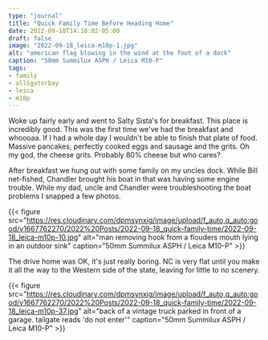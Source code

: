 ```yaml
---
type: "journal"
title: "Quick Family Time Before Heading Home"
date: 2022-09-18T14:10:02-05:00
draft: false
image: "2022-09-18_leica-m10p-1.jpg"
alt: "american flag blowing in the wind at the foot of a dock"
caption: "50mm Summilux ASPH / Leica M10-P"
tags:
- family
- alligatorbay
- leica
- m10p
---
```


Woke up fairly early and went to Salty Sista's for breakfast. This place is incredibly good. This was the first time we've had the breakfast and whoooaa. If I had a whole day I wouldn't be able to finish that plate of food. Massive pancakes, perfectly cooked eggs and sausage and the grits. Oh my god, the cheese grits. Probably 80% cheese but who cares?

After breakfast we hung out with some family on my uncles dock. While Bill net-fished, Chandler brought his boat in that was having some engine trouble. While my dad, uncle and Chandler were troubleshooting the boat problems I snapped a few photos.

{{< figure src="https://res.cloudinary.com/dpmsynxig/image/upload/f_auto,q_auto:good/v1667762270/2022%20Posts/2022-09-18_quick-family-time/2022-09-18_leica-m10p-10.jpg" alt="man removing hook from a flouders mouth lying in an outdoor sink" caption="50mm Summilux ASPH / Leica M10-P" >}}

The drive home was OK, it's just really boring. NC is very flat until you make it all the way to the Western side of the state, leaving for little to no scenery.

{{< figure src="https://res.cloudinary.com/dpmsynxig/image/upload/f_auto,q_auto:good/v1667762270/2022%20Posts/2022-09-18_quick-family-time/2022-09-18_leica-m10p-37.jpg" alt="back of a vintage truck parked in front of a garage. tailgate reads 'do not enter'" caption="50mm Summilux ASPH / Leica M10-P" >}}
